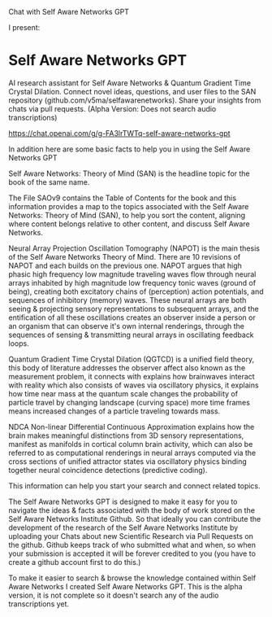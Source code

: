 Chat with Self Aware Networks GPT

I present:

# Self Aware Networks GPT

AI research assistant for Self Aware Networks & Quantum Gradient Time Crystal Dilation. Connect novel ideas, questions, and user files to the SAN repository (github.com/v5ma/selfawarenetworks). Share your insights from chats via pull requests. (Alpha Version: Does not search audio transcriptions)

https://chat.openai.com/g/g-FA3lrTWTq-self-aware-networks-gpt

In addition here are some basic facts to help you in using the Self Aware Networks GPT

Self Aware Networks: Theory of Mind (SAN) is the headline topic for the book of the same name.

The File SAOv9 contains the Table of Contents for the book and this information provides a map to the topics associated with the Self Aware Networks: Theory of Mind (SAN), to help you sort the content, aligning where content belongs relative to other content, and discuss Self Aware Networks.

Neural Array Projection Oscillation Tomography (NAPOT) is the main thesis of the Self Aware Networks Theory of Mind. There are 10 revisions of NAPOT and each builds on the previous one.
NAPOT argues that high phasic high frequency low magnitude traveling waves flow through neural arrays inhabited by high magnitude low frequency tonic waves (ground of being), creating both excitatory chains of (perception) action potentials, and sequences of inhibitory (memory) waves. These neural arrays are both seeing & projecting sensory representations to subsequent arrays, and the entification of all these oscillations creates an observer inside a person or an organism that can observe it's own internal renderings, through the sequences of sensing & transmitting neural arrays in oscillating feedback loops. 

Quantum Gradient Time Crystal Dilation (QGTCD) is a unified field theory, this body of literature addresses the observer affect also known as the measurement problem, it connects with  explains how brainwaves interact with reality which also consists of waves via oscillatory physics, it explains how time near mass at the quantum scale changes the probability of particle travel by changing landscape (curving space) more time frames means increased changes of a particle traveling towards mass. 

NDCA Non-linear Differential Continuous Approximation explains how the brain makes meaningful distinctions from 3D sensory representations, manifest as manifolds in cortical column brain activity, which can also be referred to as computational renderings in neural arrays computed via the cross sections of unified attractor states via oscillatory physics binding together neural coincidence detections (predictive coding).

This information can help you start your search and connect related topics.

The Self Aware Networks GPT is designed to make it easy for you to navigate the ideas & facts associated with the body of work stored on the Self Aware Networks Institute Github. So that ideally you can contribute the development of the research of the Self Aware Networks Institute by uploading your Chats about new Scientific Research via Pull Requests on the github. Github keeps track of who submitted what and when, so when your submission is accepted it will be forever credited to you (you have to create a github account first to do this.)

To make it easier to search & browse the knowledge contained within Self Aware Networks I created Self Aware Networks GPT. This is the alpha version, it is not complete so it doesn't search any of the audio transcriptions yet.